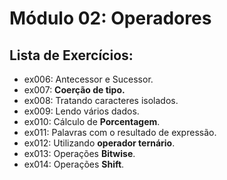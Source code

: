 # **Módulo 02**: Operadores

## **Lista de Exercícios:**

   - ex006: Antecessor e Sucessor.
   - ex007: **Coerção de tipo.**
   - ex008: Tratando caracteres isolados.
   - ex009: Lendo vários dados.
   - ex010: Cálculo de **Porcentagem**.
   - ex011: Palavras com o resultado de expressão.
   - ex012: Utilizando **operador ternário**.
   - ex013: Operações **Bitwise**.
   - ex014: Operações **Shift**.
